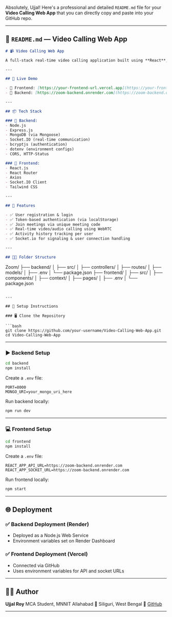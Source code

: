 Absolutely, Ujjal! Here's a professional and detailed `README.md` file for your **Video Calling Web App** that you can directly copy and paste into your GitHub repo.

---

## 📄 `README.md` — Video Calling Web App

```markdown
# 📹 Video Calling Web App

A full-stack real-time video calling application built using **React**, **Express.js**, **Socket.io**, and **MongoDB**. This app allows users to register, log in, create/join meetings, and view their activity history.

---

## 🚀 Live Demo

- 🔗 Frontend: [https://your-frontend-url.vercel.app](https://your-frontend-url.vercel.app)
- 🔗 Backend: [https://zoom-backend.onrender.com](https://zoom-backend.onrender.com)

---

## 📦 Tech Stack

### 🔧 Backend:
- Node.js
- Express.js
- MongoDB (via Mongoose)
- Socket.IO (real-time communication)
- bcryptjs (authentication)
- dotenv (environment configs)
- CORS, HTTP-Status

### 🎨 Frontend:
- React.js
- React Router
- Axios
- Socket.IO Client
- Tailwind CSS

---

## 🔐 Features

- ✅ User registration & login
- ✅ Token-based authentication (via localStorage)
- ✅ Join meetings via unique meeting code
- ✅ Real-time video/audio calling using WebRTC
- ✅ Activity history tracking per user
- ✅ Socket.io for signaling & user connection handling

---

## 🧑‍💻 Folder Structure

```

Zoom/
├── backend/
│   ├── src/
│   ├── controllers/
│   ├── routes/
│   ├── models/
│   ├── .env
│   └── package.json
├── frontend/
│   ├── src/
│   ├── components/
│   ├── context/
│   ├── pages/
│   ├── .env
│   └── package.json

````

---

## 🔧 Setup Instructions

### 🖥️ Clone the Repository

```bash
git clone https://github.com/your-username/Video-Calling-Web-App.git
cd Video-Calling-Web-App
````

---

### ▶️ Backend Setup

```bash
cd backend
npm install
```

Create a `.env` file:

```env
PORT=8000
MONGO_URI=your_mongo_uri_here
```

Run backend locally:

```bash
npm run dev
```

---

### 💻 Frontend Setup

```bash
cd frontend
npm install
```

Create a `.env` file:

```env
REACT_APP_API_URL=https://zoom-backend.onrender.com
REACT_APP_SOCKET_URL=https://zoom-backend.onrender.com
```

Run frontend locally:

```bash
npm start
```

---

## 🌐 Deployment

### ✅ Backend Deployment (Render)

* Deployed as a Node.js Web Service
* Environment variables set on Render Dashboard

### ✅ Frontend Deployment (Vercel)

* Connected via GitHub
* Uses environment variables for API and socket URLs

---

## 🙋‍♂️ Author

**Ujjal Roy**
MCA Student, MNNIT Allahabad
📍 Siliguri, West Bengal
🔗 [GitHub](https://github.com/MyselfUjjalRoy)

---


